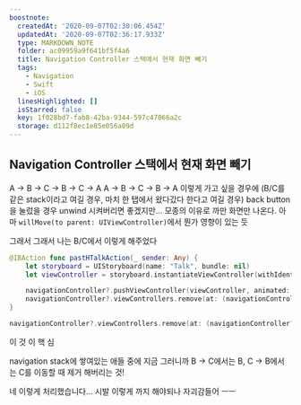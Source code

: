 ```yaml
---
boostnote:
  createdAt: '2020-09-07T02:30:06.454Z'
  updatedAt: '2020-09-07T02:36:17.933Z'
  type: MARKDOWN_NOTE
  folder: ac09959a9f641bf5f4a6
  title: Navigation Controller 스택에서 현재 화면 빼기
  tags:
    - Navigation
    - Swift
    - iOS
  linesHighlighted: []
  isStarred: false
  key: 1f028bd7-fab8-42ba-9344-597c47066a2c
  storage: d112f8ec1e85e056a09d
---
```


Navigation Controller 스택에서 현재 화면 빼기
---
A -> B -> C -> B -> C -> A
A -> B -> C -> B -> A
이렇게 가고 싶을 경우에 (B/C를 같은 stack이라고 여길 경우, 마치 한 탭에서 왔다갔다 한다고 여길 경우) back button을 눌렀을 경우 unwind 시켜버리면 좋겠지만... 모종의 이유로 까만 화면만 나온다. 아마 ```willMove(to parent: UIViewController)```에서 뭔가 영향이 있는 듯

그래서 그래서
나는 B/C에서 이렇게 해주었다

```swift
@IBAction func pastHTalkAction(_ sender: Any) {
    let storyboard = UIStoryboard(name: "Talk", bundle: nil)
    let viewController = storyboard.instantiateViewController(withIdentifier: "HTalkListViewController") as! HTalkListViewController

    navigationController?.pushViewController(viewController, animated: false)
    navigationController?.viewControllers.remove(at: (navigationController?.viewControllers.count)! - 2) // back buttom 처리를 위해 navcontroller stack에서 현 viewcontroller 제거
}
```

```swift
navigationController?.viewControllers.remove(at: (navigationController?.viewControllers.count)! - 2)
```
이 것 이 핵 심

navigation stack에 쌓여있는 애들 중에 지금 그러니까 B -> C에서는 B, C -> B에서는 C를 이동할 때 제거 해버리는 것!

네 이렇게 처리했습니다...
시발 이렇게 까지 해야되나 자괴감들어 ㅡㅡ
